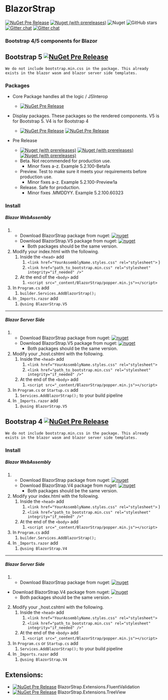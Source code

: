 # BlazorStrap
[![NuGet Pre Release](https://img.shields.io/nuget/v/BlazorStrap.svg)](https://www.nuget.org/packages/BlazorStrap/)
[![Nuget (with prereleases)](https://img.shields.io/nuget/vpre/BlazorStrap?color=orange)](https://www.nuget.org/packages/BlazorStrap/)
![Nuget](https://img.shields.io/nuget/dt/BlazorStrap)
![GitHub stars](https://img.shields.io/github/stars/chanan/BlazorStrap?color=orange)
[![Gitter chat](https://img.shields.io/badge/gitter-join-na?logo=gitter)](https://gitter.im/BlazorStrap/community)
[![Gitter chat](https://img.shields.io/badge/discord-join-na?logo=discord)](https://discord.gg/V7Y8s7WprR)

### Bootstrap 4/5 components for Blazor

## Bootstrap 5 [![NuGet Pre Release](https://img.shields.io/nuget/v/BlazorStrap.V5.svg)](https://www.nuget.org/packages/BlazorStrap.V5/)
`We do not include bootstrap.min.css in the package. This already exists in the blazor wasm and blazor server side templates.`

### Packages 
- Core Package handles all the logic / JSInterop
  - [![NuGet Pre Release](https://img.shields.io/nuget/v/BlazorStrap.svg)](https://www.nuget.org/packages/BlazorStrap/)
- Display packages. These packages so the rendered components. V5 is for Bootstrap 5. V4 is for Bootstrap 4
  - [![NuGet Pre Release](https://img.shields.io/nuget/v/BlazorStrap.V5.svg)](https://www.nuget.org/packages/BlazorStrap.V5/)
[![NuGet Pre Release](https://img.shields.io/nuget/v/BlazorStrap.V4.svg)](https://www.nuget.org/packages/BlazorStrap.V4/)

- Pre Release
  - [![Nuget (with prereleases)](https://img.shields.io/nuget/vpre/BlazorStrap?color=orange)](https://www.nuget.org/packages/BlazorStrap/)
[![Nuget (with prereleases)](https://img.shields.io/nuget/vpre/BlazorStrap.V5?color=orange)](https://www.nuget.org/packages/BlazorStrap.V5/)
[![Nuget (with prereleases)](https://img.shields.io/nuget/vpre/BlazorStrap.V4?color=orange)](https://www.nuget.org/packages/BlazorStrap.V4/)
  - Beta. Not recommended for production use.
    - Minor fixes a-z. Example 5.2.100-Beta1a
  - Preview. Test to make sure it meets your requirements before production use.
    - Minor fixes a-z. Example 5.2.100-Preview1a
  - Release. Safe for production. 
    - Minor fixes .MMDDYY. Example 5.2.100.60323
 
### Install
##### Blazor WebAssembly
1. - Download BlazorStrap package from nuget: [![nuget](https://img.shields.io/badge/nuget-Download%205.1.x-blue)](https://www.nuget.org/packages/BlazorStrap)
   - Download BlazorStrap.V5 package from nuget: [![nuget](https://img.shields.io/badge/nuget-Download%205.1.x-blue)](https://www.nuget.org/packages/BlazorStrap.V5)
      - Both packages should be the same version.
2. Modify your index.html with the following.
   1. Inside the ```<head>``` add
      1. ```<link href="YourAssemblyName.styles.css" rel="stylesheet">``` )
      2. ```<link href="path_to_bootstrap.min.css" rel="stylesheet" integrity="if_needed" />"```
   2. At the end of the ```<body>``` add
      1. ```<script src="_content/BlazorStrap/popper.min.js"></script>```
3. In ```Program.cs``` add
   1. ```builder.Services.AddBlazorStrap();```
4. In ```_Imports.razor``` add
   1. ```@using BlazorStrap.V5```
-----
##### Blazor Server Side
1.
   - Download BlazorStrap package from nuget: [![nuget](https://img.shields.io/badge/nuget-Download%205.1.x-blue)](https://www.nuget.org/packages/BlazorStrap)
   - Download BlazorStrap.V5 package from nuget: [![nuget](https://img.shields.io/badge/nuget-Download%205.1.x-blue)](https://www.nuget.org/packages/BlazorStrap.V5)
      - Both packages should be the same version.
2. Modify your _host.cshtml with the following.
   1. Inside the ```<head>``` add
      1. ```<link href="YourAssemblyName.styles.css" rel="stylesheet">```
      2. ```<link href="path_to_bootstrap.min.css" rel="stylesheet" integrity="if_needed" />"```
   2. At the end of the ```<body>``` add
      1. ```<script src="_content/BlazorStrap/popper.min.js"></script>```
3. In ```Program.cs``` or ```Startup.cs``` add
   1. ```Services.AddBlazorStrap();``` to your build pipeline
4. In ```_Imports.razor``` add
   1. ```@using BlazorStrap.V5```

## Bootstrap 4 [![NuGet Pre Release](https://img.shields.io/nuget/v/BlazorStrap.V4.svg)](https://www.nuget.org/packages/BlazorStrap.V4/)
`We do not include bootstrap.min.css in the package. This already exists in the blazor wasm and blazor server side templates.`

### Install
##### Blazor WebAssembly
1. - Download BlazorStrap package from nuget: [![nuget](https://img.shields.io/badge/nuget-Download%205.1.x-blue)](https://www.nuget.org/packages/BlazorStrap)
   - Download BlazorStrap.V4 package from nuget: [![nuget](https://img.shields.io/badge/nuget-Download%205.1.x-blue)](https://www.nuget.org/packages/BlazorStrap.V4)
      - Both packages should be the same version.
2. Modify your index.html with the following.
   1. Inside the ```<head>``` add
      1. ```<link href="YourAssemblyName.styles.css" rel="stylesheet">``` )
      2. ```<link href="path_to_bootstrap.min.css" rel="stylesheet" integrity="if_needed" />"```
   2. At the end of the ```<body>``` add
      1. ```<script src="_content/BlazorStrap/popper.min.js"></script>```
3. In ```Program.cs``` add
   1. ```builder.Services.AddBlazorStrap();```
4. In ```_Imports.razor``` add
   1. ```@using BlazorStrap.V4```
-----
##### Blazor Server Side
1. - Download BlazorStrap package from nuget: [![nuget](https://img.shields.io/badge/nuget-Download%205.1.x-blue)](https://www.nuget.org/packages/BlazorStrap)
- Download BlazorStrap.V4 package from nuget: [![nuget](https://img.shields.io/badge/nuget-Download%205.1.x-blue)](https://www.nuget.org/packages/BlazorStrap.V4)
   - Both packages should be the same version.-
2. Modify your _host.cshtml with the following.
   1. Inside the ```<head>``` add
      1. ```<link href="YourAssemblyName.styles.css" rel="stylesheet">```
      2. ```<link href="path_to_bootstrap.min.css" rel="stylesheet" integrity="if_needed" />"```
   2. At the end of the ```<body>``` add
      1. ```<script src="_content/BlazorStrap/popper.min.js"></script>```
3. In ```Program.cs``` or ```Startup.cs``` add
   1. ```Services.AddBlazorStrap();``` to your build pipeline
4. In ```_Imports.razor``` add
   1. ```@using BlazorStrap.V4```


## Extensions:
* [![NuGet Pre Release](https://img.shields.io/nuget/v/BlazorStrap.Extensions.FluentValidation.svg)](https://www.nuget.org/packages/BlazorStrap.Extensions.FluentValidation/) BlazorStrap.Extensions.FluentValidation
* [![NuGet Pre Release](https://img.shields.io/nuget/v/BlazorStrap.Extensions.TreeView.svg)](https://www.nuget.org/packages/BlazorStrap.Extensions.TreeView/) BlazorStrap.Extensions.TreeView
